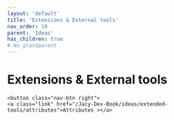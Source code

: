 ```yaml
---
layout: 'default'
title: 'Extensions & External tools'
nav_order: 10
parent: 'Ideas'
has_children: true
# No grandparent
---
```


# Extensions & External tools
<div class="nav-btn-block">
    
    <button class="nav-btn right">
    <a class="link" href="/Jacy-Dev-Book/ideas/extended-tools/attributes">Attributes ></a>
</button>

</div>
